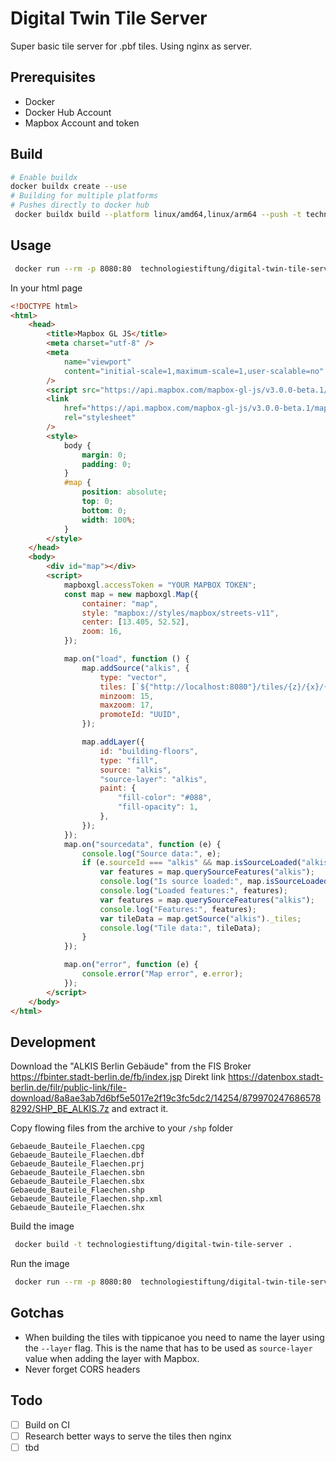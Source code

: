 # Digital Twin Tile Server

Super basic tile server for .pbf tiles. Using nginx as server.

## Prerequisites

- Docker
- Docker Hub Account
- Mapbox Account and token

## Build

```bash
# Enable buildx
docker buildx create --use
# Building for multiple platforms
# Pushes directly to docker hub
 docker buildx build --platform linux/amd64,linux/arm64 --push -t technologiestiftung/digital-twin-tile-server .
```

## Usage

```bash
 docker run --rm -p 8080:80  technologiestiftung/digital-twin-tile-server
```

In your html page

```html
<!DOCTYPE html>
<html>
	<head>
		<title>Mapbox GL JS</title>
		<meta charset="utf-8" />
		<meta
			name="viewport"
			content="initial-scale=1,maximum-scale=1,user-scalable=no"
		/>
		<script src="https://api.mapbox.com/mapbox-gl-js/v3.0.0-beta.1/mapbox-gl.js"></script>
		<link
			href="https://api.mapbox.com/mapbox-gl-js/v3.0.0-beta.1/mapbox-gl.css"
			rel="stylesheet"
		/>
		<style>
			body {
				margin: 0;
				padding: 0;
			}
			#map {
				position: absolute;
				top: 0;
				bottom: 0;
				width: 100%;
			}
		</style>
	</head>
	<body>
		<div id="map"></div>
		<script>
			mapboxgl.accessToken = "YOUR MAPBOX TOKEN";
			const map = new mapboxgl.Map({
				container: "map",
				style: "mapbox://styles/mapbox/streets-v11",
				center: [13.405, 52.52],
				zoom: 16,
			});

			map.on("load", function () {
				map.addSource("alkis", {
					type: "vector",
					tiles: [`${"http://localhost:8080"}/tiles/{z}/{x}/{y}.pbf`],
					minzoom: 15,
					maxzoom: 17,
					promoteId: "UUID",
				});

				map.addLayer({
					id: "building-floors",
					type: "fill",
					source: "alkis",
					"source-layer": "alkis",
					paint: {
						"fill-color": "#088",
						"fill-opacity": 1,
					},
				});
			});
			map.on("sourcedata", function (e) {
				console.log("Source data:", e);
				if (e.sourceId === "alkis" && map.isSourceLoaded("alkis")) {
					var features = map.querySourceFeatures("alkis");
					console.log("Is source loaded:", map.isSourceLoaded("alkis"));
					console.log("Loaded features:", features);
					var features = map.querySourceFeatures("alkis");
					console.log("Features:", features);
					var tileData = map.getSource("alkis")._tiles;
					console.log("Tile data:", tileData);
				}
			});

			map.on("error", function (e) {
				console.error("Map error", e.error);
			});
		</script>
	</body>
</html>
```

## Development

Download the "ALKIS Berlin Gebäude" from the FIS Broker https://fbinter.stadt-berlin.de/fb/index.jsp
Direkt link https://datenbox.stadt-berlin.de/filr/public-link/file-download/8a8ae3ab7d6bf5e5017e2f19c3fc5dc2/14254/8799702476865788292/SHP_BE_ALKIS.7z and extract it.

Copy flowing files from the archive to your `/shp` folder

```plain
Gebaeude_Bauteile_Flaechen.cpg
Gebaeude_Bauteile_Flaechen.dbf
Gebaeude_Bauteile_Flaechen.prj
Gebaeude_Bauteile_Flaechen.sbn
Gebaeude_Bauteile_Flaechen.sbx
Gebaeude_Bauteile_Flaechen.shp
Gebaeude_Bauteile_Flaechen.shp.xml
Gebaeude_Bauteile_Flaechen.shx
```

Build the image

```bash
 docker build -t technologiestiftung/digital-twin-tile-server .
```

Run the image

```bash
 docker run --rm -p 8080:80  technologiestiftung/digital-twin-tile-server
```

## Gotchas

- When building the tiles with tippicanoe you need to name the layer using the `--layer` flag. This is the name that has to be used as `source-layer` value when adding the layer with Mapbox.
- Never forget CORS headers

## Todo

- [ ] Build on CI
- [ ] Research better ways to serve the tiles then nginx
- [ ] tbd
